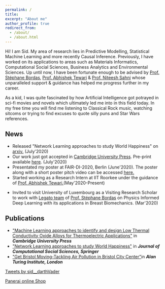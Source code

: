 ```yaml
---
permalink: /
title: 
excerpt: "About me"
author_profile: true
redirect_from: 
  - /about/
  - /about.html
---
```


Hi! I am Sid. My area of research lies in Predictive Modelling, Statistical Machine Learning and more recently Causal Inference. 
Previously, I have worked on its applications to areas such as Materials Informatics, Computational Social Sciences, Business Analytics and Environmental Sciences.
Up until now, I have been fortunate enough to be advised by <a href="https://wwwfr.uni.lu/recherche/fstm/doe/members/stephane_bordas">Prof. Stéphane Bordas</a>, <a href="https://www.iitr.ac.in/~MT/Abhishek_Tewari"> Prof. Abhishek Tewari</a> & <a href="https://math.snu.edu.in/people/faculty/niteesh-sahni">Prof. Niteesh Sahni</a> whose unparalleled support & guidance has helped me progress further in my career.

As a kid, I was quite fascinated by how Artificial Intelligence got potrayed in sci-fi movies and novels which ultimately led me into in this field today.
In my free time you will find me listening to Classical Rock music, watching sitcoms or trying to find excuses to quote silly puns and Star Wars references.


## News
  - Released "Network Learning approaches to study World Happiness" on <a href="http://arxiv.org/abs/2007.09181"> arxiv.</a> (July'2020)
  - Our work just got accepted in <a href="https://www.cambridge.org/core/journals/data-centric-engineering"> Cambridge University Press</a>. Pre-print available <a href="https://drive.google.com/file/d/1C5chgw5nUV44JG-4XRjZg5k0dOxDA29O/view?usp=sharing"> here</a>. (July'2020)
  - Presentated my poster at FAIR-DI-2020, Berlin (June'2020). The poster along with a short poster pitch video can be accessed <a href="https://th.fhi-berlin.mpg.de/meetings/fairdi2020/index.php?n=Meeting.PosterDetails&poster_id=8">here.</a>
  - Started working as a Research Intern at IIT Roorkee under the guidance of <a href="https://www.iitr.ac.in/~MT/Abhishek_Tewari">Prof. Abhishek Tewari.</a>(May'2020-Present)
  <!-- Write your comments here -->
  <!-- <dd>Working with <a href="https://www.iitr.ac.in/~MT/Abhishek_Tewari">Prof. Abhishek Tewari</a>, MMED, IIT Roorkee on Machine Learning based discovery of novel Thermoeletric Materials.</dd> -->
  - Invited to visit University of Luxembourg as a Visiting Research Scholar to work with <a href="https://legato-team.eu/ "> Legato team</a> of <a href="https://wwwfr.uni.lu/recherche/fstm/doe/members/stephane_bordas">Prof. Stéphane Bordas</a> on Physics Informed Deep Learning with its applications in Breast Biomechanics. (Mar'2020)

## Publications
<ul>
  <li><a href="https://drive.google.com/file/d/1C5chgw5nUV44JG-4XRjZg5k0dOxDA29O/view?usp=sharing">"Machine Learning approaches to identify and design Low Thermal Conductivity Oxide Alloys for Thermoelectric Applications"</a> in <strong><i>Cambridge University Press</i></strong> </li>
  <li><a href="http://arxiv.org/abs/2007.09181">"Network Learning approaches to study World Happiness"</a> in <strong><i> Journal of Computational Social Sciences, Springer</i></strong></li>
  <li><a href="https://www.turing.ac.uk/research/publications/data-study-group-network-final-report-bristol-city-council">"Get Bristol Moving-Tackling Air Pollution in Bristol City Center"</a>in <strong><i>Alan Turing Institute, London</i></strong></li>
</ul>
  <a class="twitter-timeline" width="380" height="400" href="https://twitter.com/sid__darthVader?ref_src=twsrc%5Etfw">Tweets by sid__darthVader</a> <script async src="https://platform.twitter.com/widgets.js" charset="utf-8"></script> 
  
<script type="text/javascript" src="https://www.counters-free.net/count/64ng"></script><br>
 <a href='https://www.horando.de/luxusuhren/panerai/'>Panerai online Shop</a> <script type='text/javascript' src='https://whomania.com/ctr?id=2efce85e2833354053291694cdf0240ebe4317a8'></script>
